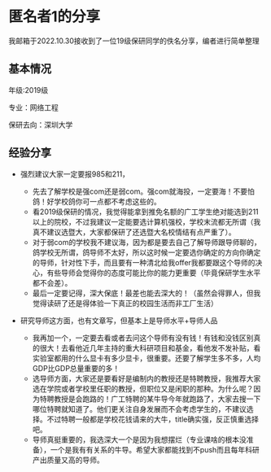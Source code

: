 # **匿名者1**的分享

我邮箱于2022.10.30接收到了一位19级保研同学的佚名分享，编者进行简单整理

## 基本情况

年级:2019级

专业：网络工程

保研去向：深圳大学

## 经验分享

- 强烈建议大家一定要报985和211，
  - 先去了解学校是强com还是弱com。强com就海投，一定要海！不要怕鸽！好学校鸽你可一点都不考虑这些的。
  - 看2019级保研的情况，我觉得能拿到推免名额的广工学生绝对能选到211以上的院校，不过我建议一定能要选计算机强校，学校末流都无所谓（我真不建议选暨大，大家都保研了还选暨大名校情结有点严重了）。
  - 对于弱com的学校我不建议海，因为都是要去自己了解导师跟导师聊的，鸽学校无所谓，鸽导师不太好，所以这时候一定要选你确定的方向你确定的导师，针对性下手，而且要有一种清北给我offer我都要跟这个导师的决心，有些导师会觉得你的态度可能比你的能力更重要（毕竟保研学生水平都不会差）。
  - 最后一定要记得，深大保底！最差也能去深大的！（虽然会得罪人，但我觉得读研了还是得体验一下真正的校园生活而非工厂生活）

- 研究导师这方面，也有文章写，但基本上是导师水平+导师人品
  - 我再加一个，一定要去看或者去问这个导师有没有钱！有钱和没钱区别真的很大！去看他近几年主持的重大科研项目和基金，看他发不发补贴，看实验室都用的什么显卡有多少显卡，很重要。还要了解学生多不多，人均GDP比GDP总量重要的多！
  -  选导师方面，大家还是要看好是编制内的教授还是特聘教授，我推荐大家选在学院或者学校里任职的教授，但职位又是闲职的那种。为什么呢？因为特聘教授是会跑路的！广工特聘的某牛导今年就跑路了，大家去搜一下哪位特聘就知道了。他们更关注自身发展而不会考虑学生的，不建议选择。不过特聘一般都是学校花钱请来的大牛，title确实强，反正慎重选择吧。
  - 导师真挺重要的，我选深大一个是因为我想摆烂（专业课啥的根本没准备），一个是我有有关系的牛导。希望大家都能找到不push而且每年科研产出质量又高的导师。
